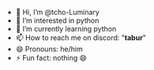 - 👋 Hi, I’m @tcho-Luminary
- 👀 I’m interested in python
- 🌱 I’m currently learning python
- 📫 How to reach me on discord: "__tabur__"
- 😄 Pronouns: he/him
- ⚡ Fun fact: nothing :smile:

<!---
tcho-Luminary/burst-ai is a ✨ special ✨ repository because its `a ai` appears on my GitHub profile.
--->
